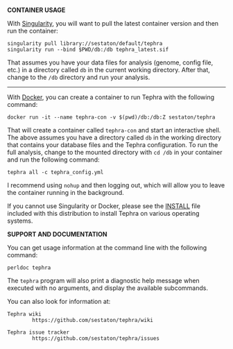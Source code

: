 **CONTAINER USAGE**

With [Singularity](https://sylabs.io/docs/), you will want to pull the latest container version and then run the container:

    singularity pull library://sestaton/default/tephra
    singularity run --bind $PWD/db:/db tephra_latest.sif

That assumes you have your data files for analysis (genome, config file, etc.) in a directory called `db` in the current working directory. After that, change to the `/db` directory and run your analysis.

---

With [Docker](https://www.docker.com/), you can create a container to run Tephra with the following command:

    docker run -it --name tephra-con -v $(pwd)/db:/db:Z sestaton/tephra

That will create a container called `tephra-con` and start an interactive shell. The above assumes you have a directory called `db` in the working directory that contains your database files and the Tephra configuration. To run the full analysis, change to the mounted directory with `cd /db` in your container and run the following command:

    tephra all -c tephra_config.yml

I recommend using `nohup` and then logging out, which will allow you to leave the container running in the background.

If you cannot use Singularity or Docker, please see the [INSTALL](https://github.com/sestaton/tephra/blob/master/INSTALL.md) file included with this distribution to install Tephra on various operating systems.

**SUPPORT AND DOCUMENTATION**

You can get usage information at the command line with the following command:

    perldoc tephra

The `tephra` program will also print a diagnostic help message when executed with no arguments, and display the available subcommands.

You can also look for information at:

    Tephra wiki
            https://github.com/sestaton/tephra/wiki

    Tephra issue tracker
            https://github.com/sestaton/tephra/issues

 

